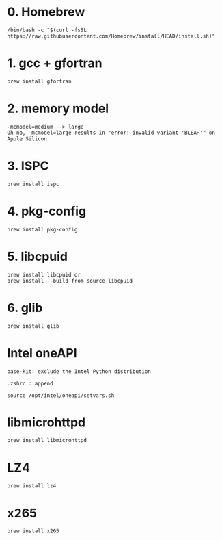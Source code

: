 # 0. Homebrew
    /bin/bash -c "$(curl -fsSL https://raw.githubusercontent.com/Homebrew/install/HEAD/install.sh)"

# 1. gcc + gfortran
    brew install gfortran

# 2. memory model
    -mcmodel=medium --> large
    Oh no, -mcmodel=large results in "error: invalid variant 'BLEAH'" on Apple Silicon

# 3. ISPC
    brew install ispc

# 4. pkg-config
    brew install pkg-config

# 5. libcpuid
    brew install libcpuid or
    brew install --build-from-source libcpuid

# 6. glib
    brew install glib

# Intel oneAPI
    base-kit: exclude the Intel Python distribution

    .zshrc : append

    source /opt/intel/oneapi/setvars.sh

# libmicrohttpd
    brew install libmicrohttpd

# LZ4
    brew install lz4

# x265
    brew install x265